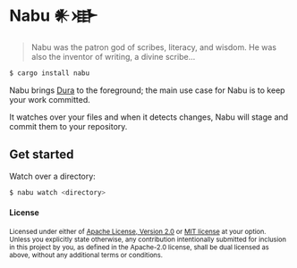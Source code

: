 # Nabu 𒀭𒀝

> Nabu was the patron god of scribes, literacy, and wisdom.
> He was also the inventor of writing, a divine scribe...

```bash
$ cargo install nabu
```

Nabu brings [Dura](https://github.com/tkellogg/dura) to the foreground;
the main use case for Nabu is to keep your work committed.

It watches over your files and when it detects changes,
Nabu will stage and commit them to your repository.

## Get started

Watch over a directory:

```bash
$ nabu watch <directory>
```

#### License

<sup>
Licensed under either of <a href="LICENSE-APACHE">Apache License, Version
2.0</a> or <a href="LICENSE-MIT">MIT license</a> at your option.
</sup>

<br>

<sub>
Unless you explicitly state otherwise, any contribution intentionally submitted
for inclusion in this project by you, as defined in the Apache-2.0 license,
shall be dual licensed as above, without any additional terms or conditions.
</sub>